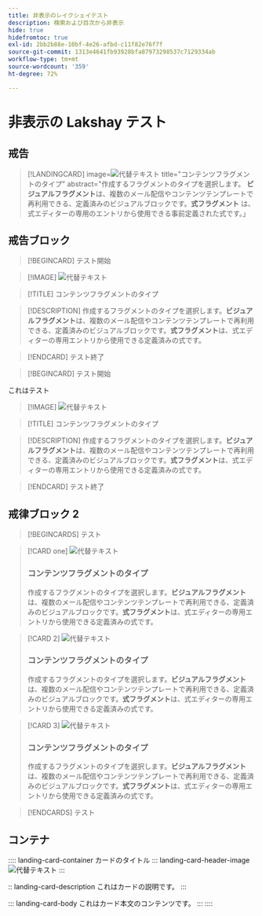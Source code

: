 ```yaml
---
title: 非表示のレイクシェイテスト
description: 検索および目次から非表示
hide: true
hidefromtoc: true
exl-id: 2bb2b88e-10bf-4e26-afbd-c11f82e76f7f
source-git-commit: 1313e4641fb93928bfa87973298537c7129334ab
workflow-type: tm+mt
source-wordcount: '359'
ht-degree: 72%

---
```


# 非表示の Lakshay テスト

## 戒告

>[!LANDINGCARD]
>image=![ 代替テキスト ](https://gifdb.com/images/high/hasbulla-eating-listening-gossip-funny-reaction-wnm6riagxtvav91w.gif)
>title=&quot;コンテンツフラグメントのタイプ&quot;
>abstract=&quot;作成するフラグメントのタイプを選択します。 **ビジュアルフラグメント**&#x200B;は、複数のメール配信やコンテンツテンプレートで再利用できる、定義済みのビジュアルブロックです。**式フラグメント** は、式エディターの専用のエントリから使用できる事前定義された式です。」


## 戒告ブロック

<!-- card 1 -->

>[!BEGINCARD]
>テスト開始

>[!IMAGE]
>![ 代替テキスト ](https://gifdb.com/images/high/hasbulla-eating-listening-gossip-funny-reaction-wnm6riagxtvav91w.gif)

>[!TITLE]
>コンテンツフラグメントのタイプ

>[!DESCRIPTION]
>作成するフラグメントのタイプを選択します。**ビジュアルフラグメント**&#x200B;は、複数のメール配信やコンテンツテンプレートで再利用できる、定義済みのビジュアルブロックです。**式フラグメント**&#x200B;は、式エディターの専用エントリから使用できる定義済みの式です。

>[!ENDCARD]
>テスト終了

<!-- card 2 -->

>[!BEGINCARD]
> テスト開始

これはテスト

>[!IMAGE]
>![ 代替テキスト ](https://gifdb.com/images/high/hasbulla-eating-listening-gossip-funny-reaction-wnm6riagxtvav91w.gif)

>[!TITLE]
>コンテンツフラグメントのタイプ

>[!DESCRIPTION]
>作成するフラグメントのタイプを選択します。**ビジュアルフラグメント**&#x200B;は、複数のメール配信やコンテンツテンプレートで再利用できる、定義済みのビジュアルブロックです。**式フラグメント**&#x200B;は、式エディターの専用エントリから使用できる定義済みの式です。

>[!ENDCARD]
> テスト終了


## 戒律ブロック 2

>[!BEGINCARDS]
>テスト

>[!CARD one]
>![ 代替テキスト ](https://gifdb.com/images/high/hasbulla-eating-listening-gossip-funny-reaction-wnm6riagxtvav91w.gif)
>
>### コンテンツフラグメントのタイプ
>
>作成するフラグメントのタイプを選択します。**ビジュアルフラグメント**&#x200B;は、複数のメール配信やコンテンツテンプレートで再利用できる、定義済みのビジュアルブロックです。**式フラグメント**&#x200B;は、式エディターの専用エントリから使用できる定義済みの式です。

>[!CARD 2]
>![ 代替テキスト ](https://gifdb.com/images/high/hasbulla-eating-listening-gossip-funny-reaction-wnm6riagxtvav91w.gif)
>
>### コンテンツフラグメントのタイプ
>
>作成するフラグメントのタイプを選択します。**ビジュアルフラグメント**&#x200B;は、複数のメール配信やコンテンツテンプレートで再利用できる、定義済みのビジュアルブロックです。**式フラグメント**&#x200B;は、式エディターの専用エントリから使用できる定義済みの式です。


>[!CARD 3]
>![ 代替テキスト ](https://gifdb.com/images/high/hasbulla-eating-listening-gossip-funny-reaction-wnm6riagxtvav91w.gif)
>
>### コンテンツフラグメントのタイプ
>
>作成するフラグメントのタイプを選択します。**ビジュアルフラグメント**&#x200B;は、複数のメール配信やコンテンツテンプレートで再利用できる、定義済みのビジュアルブロックです。**式フラグメント**&#x200B;は、式エディターの専用エントリから使用できる定義済みの式です。

>[!ENDCARDS]
>テスト


## コンテナ

:::: landing-card-container カードのタイトル
::: landing-card-header-image
![ 代替テキスト ](https://gifdb.com/images/high/hasbulla-eating-listening-gossip-funny-reaction-wnm6riagxtvav91w.gif)
:::

:: landing-card-description
これはカードの説明です。
:::

::: landing-card-body
これはカード本文のコンテンツです。
:::
::::
